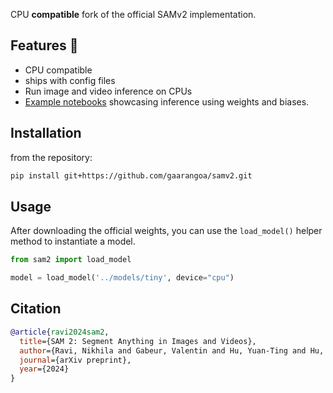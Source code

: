 CPU **compatible** fork of the official SAMv2 implementation.

## Features 🚀

* CPU compatible
* ships with config files
* Run image and video inference on CPUs
* [Example notebooks](../examples/notebooks/) showcasing inference using weights and biases.

## Installation

from the repository:

```bash
pip install git+https://github.com/gaarangoa/samv2.git
```

## Usage

After downloading the official weights, you can use the `load_model()` helper method to instantiate a model.

```python
from sam2 import load_model

model = load_model('../models/tiny', device="cpu")

```

## Citation

```bibtex
@article{ravi2024sam2,
  title={SAM 2: Segment Anything in Images and Videos},
  author={Ravi, Nikhila and Gabeur, Valentin and Hu, Yuan-Ting and Hu, Ronghang and Ryali, Chaitanya and Ma, Tengyu and Khedr, Haitham and R{\"a}dle, Roman and Rolland, Chloe and Gustafson, Laura and Mintun, Eric and Pan, Junting and Alwala, Kalyan Vasudev and Carion, Nicolas and Wu, Chao-Yuan and Girshick, Ross and Doll{\'a}r, Piotr and Feichtenhofer, Christoph},
  journal={arXiv preprint},
  year={2024}
}
```
